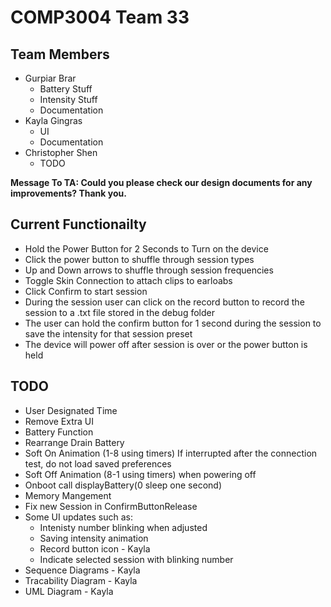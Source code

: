 # COMP3004 Team 33
## Team Members
- Gurpiar Brar
  - Battery Stuff
  - Intensity Stuff
  - Documentation
- Kayla Gingras
  - UI
  - Documentation
- Christopher Shen
  - TODO
 
**Message To TA: Could you please check our design documents for any improvements? Thank you.**
 
  ## Current Functionailty 
 - Hold the Power Button for 2 Seconds to Turn on the device
 - Click the power button to shuffle through session types
 - Up and Down arrows to shuffle through session frequencies
 - Toggle Skin Connection to attach clips to earloabs
 - Click Confirm to start session
 - During the session user can click on the record button to record the session to a .txt file stored in the debug folder
 - The user can hold the confirm button for 1 second during the session to save the intensity for that session preset
 - The device will power off after session is over or the power button is held
 
 
 ## TODO
- User Designated Time
- Remove Extra UI
- Battery Function
- Rearrange Drain Battery
- Soft On Animation (1-8 using timers) If interrupted after the connection test, do not load saved preferences 
- Soft Off Animation (8-1 using timers) when powering off
- Onboot call displayBattery(0 sleep one second)
- Memory Mangement
- Fix new Session in ConfirmButtonRelease
- Some UI updates such as:
  - Intenisty number blinking when adjusted
  - Saving intensity animation
  - Record button icon - Kayla
  - Indicate selected session with blinking number
- Sequence Diagrams - Kayla
- Tracability Diagram - Kayla
- UML Diagram - Kayla
